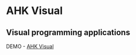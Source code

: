 ﻿# AHK Visual
## Visual programming applications

DEMO - [AHK Visual](https://app.svdu.cz/ahk-visual)